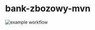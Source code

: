 # bank-zbozowy-mvn
![example workflow](https://github.com/plaskod/bank-zbozowy-mvn/actions/workflows/ci.yml/badge.svg)
